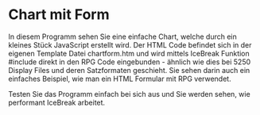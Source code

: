 # Chart mit Form

In diesem Programm sehen Sie eine einfache Chart, welche durch ein kleines Stück JavaScript erstellt wird.
Der HTML Code befindet sich in der eigenen Template Datei chartform.htm und wird mittels 
IceBreak Funktion #include direkt in den RPG Code eingebunden - ähnlich wie dies bei 5250 Display Files und deren
Satzformaten geschieht.
Sie sehen darin auch ein einfaches Beispiel, wie man ein HTML Formular mit RPG verwendet.

Testen Sie das Programm einfach bei sich aus und Sie werden sehen, wie performant IceBreak arbeitet.


[logo]: https://github.com/mlitters/IceBreak/blob/master/WebApp/Chart/chartform.PNG
